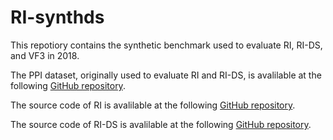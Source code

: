 # RI-synthds
This repotiory contains the synthetic benchmark used to evaluate RI, RI-DS, and VF3 in 2018.

The PPI dataset, originally used to evaluate RI and RI-DS, is avalilable at the following [GitHub repository](https://github.com/GiugnoLab/RI-Datasets).

The source code of RI is avalilable at the following [GitHub repository](https://github.com/GiugnoLab/RI).

The source code of RI-DS is avalilable at the following [GitHub repository](https://github.com/GiugnoLab/RI-DS).

